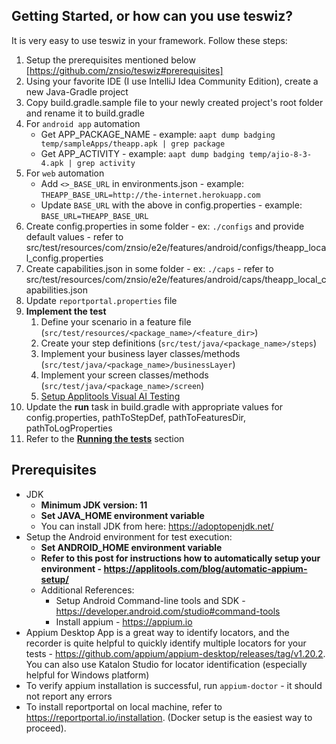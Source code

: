 ## Getting Started, or how can you use teswiz?
It is very easy to use teswiz in your framework.
Follow these steps:
1. Setup the prerequisites mentioned below [https://github.com/znsio/teswiz#prerequisites]
1. Using your favorite IDE (I use IntelliJ Idea Community Edition), create a new Java-Gradle project
1. Copy build.gradle.sample file to your newly created project's root folder and rename it to build.gradle
1. For `android app` automation
   * Get APP_PACKAGE_NAME - example: `aapt dump badging temp/sampleApps/theapp.apk | grep package`
   * Get APP_ACTIVITY - example: `aapt dump badging temp/ajio-8-3-4.apk | grep activity`
1. For `web` automation
   * Add `<>_BASE_URL` in environments.json - example: `THEAPP_BASE_URL=http://the-internet.herokuapp.com`
   * Update `BASE_URL` with the above in config.properties - example: `BASE_URL=THEAPP_BASE_URL`
1. Create config.properties in some folder - ex: `./configs` and provide default values - refer to src/test/resources/com/znsio/e2e/features/android/configs/theapp_local_config.properties
1. Create capabilities.json in some folder - ex: `./caps` - refer to src/test/resources/com/znsio/e2e/features/android/caps/theapp_local_capabilities.json
1. Update `reportportal.properties` file
1. **Implement the test**
   1. Define your scenario in a feature file (`src/test/resources/<package_name>/<feature_dir>`)
   2. Create your step definitions (`src/test/java/<package_name>/steps`)
   3. Implement your business layer classes/methods (`src/test/java/<package_name>/businessLayer`)
   3. Implement your screen classes/methods (`src/test/java/<package_name>/screen`)
   4. [Setup Applitools Visual AI Testing](RunningVisualTests-README.md) 
2. Update the **run** task in build.gradle with appropriate values for config.properties, pathToStepDef, pathToFeaturesDir, pathToLogProperties
1. Refer to the **[Running the tests](SampleTests-README.md)** section

## Prerequisites

* JDK
    * **Minimum JDK version: 11**
    * **Set JAVA_HOME environment variable**
    * You can install JDK from here: https://adoptopenjdk.net/
* Setup the Android environment for test execution:
    * **Set ANDROID_HOME environment variable**
    * **Refer to this post for instructions how to automatically setup your environment - https://applitools.com/blog/automatic-appium-setup/**
    * Additional References:
        * Setup Android Command-line tools and SDK - https://developer.android.com/studio#command-tools
        * Install appium - https://appium.io
* Appium Desktop App is a great way to identify locators, and the recorder is quite helpful to quickly identify multiple
  locators for your tests - https://github.com/appium/appium-desktop/releases/tag/v1.20.2. You can also use Katalon
  Studio for locator identification (especially helpful for Windows platform)
* To verify appium installation is successful, run
  `appium-doctor` - it should not report any errors
* To install reportportal on local machine, refer to https://reportportal.io/installation. (Docker setup is the easiest way to proceed).

